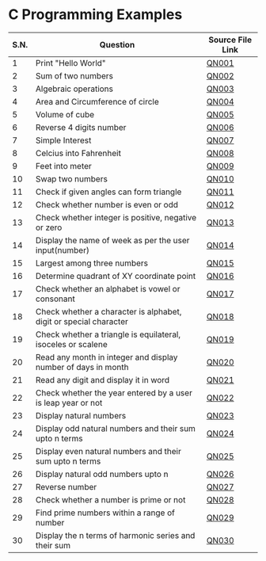 # C Programming Examples

| S.N. | Question                                                          | Source File Link |
| ---- | ----------------------------------------------------------------- | ---------------- |
| 1    | Print "Hello World"                                               | [QN001](QN001.c) |
| 2    | Sum of two numbers                                                | [QN002](QN002.c) |
| 3    | Algebraic operations                                              | [QN003](QN003.c) |
| 4    | Area and Circumference of circle                                  | [QN004](QN004.c) |
| 5    | Volume of cube                                                    | [QN005](QN005.c) |
| 6    | Reverse 4 digits number                                           | [QN006](QN006.c) |
| 7    | Simple Interest                                                   | [QN007](QN007.c) |
| 8    | Celcius into Fahrenheit                                           | [QN008](QN008.c) |
| 9    | Feet into meter                                                   | [QN009](QN009.c) |
| 10   | Swap two numbers                                                  | [QN010](QN010.c) |
| 11   | Check if given angles can form triangle                           | [QN011](QN011.c) |
| 12   | Check whether number is even or odd                               | [QN012](QN012.c) |
| 13   | Check whether integer is positive, negative or zero               | [QN013](QN013.c) |
| 14   | Display the name of week as per the user input(number)            | [QN014](QN014.c) |
| 15   | Largest among three numbers                                       | [QN015](QN015.c) |
| 16   | Determine quadrant of XY coordinate point                         | [QN016](QN016.c) |
| 17   | Check whether an alphabet is vowel or consonant                   | [QN017](QN017.c) |
| 18   | Check whether a character is alphabet, digit or special character | [QN018](QN018.c) |
| 19   | Check whether a triangle is equilateral, isoceles or scalene      | [QN019](QN019.c) |
| 20   | Read any month in integer and display number of days in month     | [QN020](QN020.c) |
| 21   | Read any digit and display it in word                             | [QN021](QN021.c) |
| 22   | Check whether the year entered by a user is leap year or not      | [QN022](QN022.c) |
| 23   | Display natural numbers                                           | [QN023](QN023.c) |
| 24   | Display odd natural numbers and their sum upto n terms            | [QN024](QN024.c) |
| 25   | Display even natural numbers and their sum upto n terms           | [QN025](QN025.c) |
| 26   | Display natural odd numbers upto n                                | [QN026](QN026.c) |
| 27   | Reverse number                                                    | [QN027](QN027.c) |
| 28   | Check whether a number is prime or not                            | [QN028](QN028.c) |
| 29   | Find prime numbers within a range of number                       | [QN029](QN029.c) |
| 30   | Display the n terms of harmonic series and their sum              | [QN030](QN030.c) |
